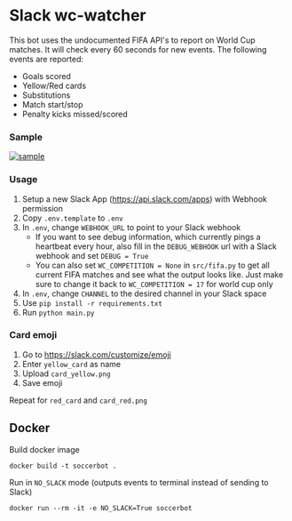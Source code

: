 # Slack wc-watcher
This bot uses the undocumented FIFA API's to report on World Cup matches. It will check every 60 seconds for new events. The following events are reported:
+ Goals scored
+ Yellow/Red cards
+ Substitutions
+ Match start/stop
+ Penalty kicks missed/scored

### Sample
[![sample](https://github.com/ImDevinC/wc-watcher/raw/master/ss.png)](#sample)

### Usage
1. Setup a new Slack App (https://api.slack.com/apps) with Webhook permission
1. Copy `.env.template` to `.env`
1. In `.env`, change `WEBHOOK_URL` to point to your Slack webhook
    + If you want to see debug information, which currently pings a heartbeat every hour, also fill in the `DEBUG_WEBHOOK` url with a Slack webhook and set `DEBUG = True`
    + You can also set `WC_COMPETITION = None` in `src/fifa.py` to get all current FIFA matches and see what the output looks like. Just make sure to change it back to `WC_COMPETITION = 17` for world cup only
1. In `.env`, change `CHANNEL` to the desired channel in your Slack space
1. Use `pip install -r requirements.txt`
1. Run `python main.py`

### Card emoji
1. Go to https://slack.com/customize/emoji
1. Enter `yellow_card` as name
1. Upload `card_yellow.png`
1. Save emoji

Repeat for `red_card` and `card_red.png`

## Docker

Build docker image

```
docker build -t soccerbot .
```

Run in `NO_SLACK` mode (outputs events to terminal instead of sending to Slack)
```
docker run --rm -it -e NO_SLACK=True soccerbot
```
